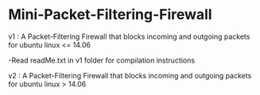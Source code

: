 # Mini-Packet-Filtering-Firewall
v1 : A Packet-Filtering Firewall that blocks incoming and outgoing packets for ubuntu linux <= 14.06

-Read readMe.txt in v1 folder for compilation instructions

v2 : A Packet-Filtering Firewall that blocks incoming and outgoing packets for ubuntu linux > 14.06
